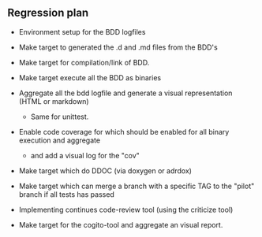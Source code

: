 ## Regression plan

* Environment setup for the BDD logfiles
* Make target to generated the .d and .md files from the BDD's
* Make target for  compilation/link of BDD.
* Make target execute all the BDD as binaries
* Aggregate all the bdd logfile and generate a visual representation (HTML or markdown)
	* Same for unittest.

* Enable code coverage for which should be enabled for all binary execution and aggregate
	* and add a visual log for the "cov"
* Make target which do DDOC (via doxygen or adrdox)
* Make target which can merge a branch with a specific TAG to the "pilot" branch if all tests has passed
* Implementing continues code-review tool (using the criticize tool)
* Make target for the cogito-tool and aggregate an visual report.


